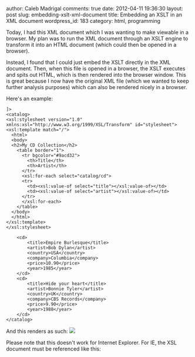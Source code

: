 author: Caleb Madrigal
comments: true
date: 2012-04-11 19:36:30
layout: post
slug: embedding-xslt-xml-document
title: Embedding an XSLT in an XML document
wordpress_id: 183
category: html, programming

Today, I had this XML document which I was wanting to make viewable in a browser.  My plan was to run the XML document through an XSLT engine to transform it into an HTML document (which could then be opened in a browser).

Instead, I found that I could just embed the XSLT directly in the XML document.  Then, when this file is opened in a browser, the XSLT executes and spits out HTML, which is then rendered into the browser window.  This is great because I now have the original XML file (which we wanted to keep further analysis purposes) which can also be rendered nicely in a browser.

Here's an example:


    
    
    
    
    
    ]>
    <catalog>
    <xsl:stylesheet version="1.0" xmlns:xsl="http://www.w3.org/1999/XSL/Transform" id="stylesheet">
    <xsl:template match="/">
      <html>
      <body>
      <h2>My CD Collection</h2>
        <table border="1">
          <tr bgcolor="#9acd32">
            <th>Title</th>
            <th>Artist</th>
          </tr>
          <xsl:for-each select="catalog/cd">
          <tr>
            <td><xsl:value-of select="title"></xsl:value-of></td>
            <td><xsl:value-of select="artist"></xsl:value-of></td>
          </tr>
          </xsl:for-each>
        </table>
      </body>
      </html>
    </xsl:template>
    </xsl:stylesheet>
    
        <cd>
            <title>Empire Burlesque</title>
            <artist>Bob Dylan</artist>
            <country>USA</country>
            <company>Columbia</company>
            <price>10.90</price>
            <year>1985</year>
        </cd>
        <cd>
            <title>Hide your heart</title>
            <artist>Bonnie Tyler</artist>
            <country>UK</country>
            <company>CBS Records</company>
            <price>9.90</price>
            <year>1988</year>
        </cd>
    </catalog>
    



And this renders as such:
[![](http://www.calebmadrigal.com/wp-content/uploads/2012/04/embedded_xslt_screenshot.png)](http://www.calebmadrigal.com/wp-content/uploads/2012/04/embedded_xslt_screenshot.png)

Please note that this doesn't work for Internet Explorer.  For IE, the XSL document must be referenced like this:

    
    
    
    
